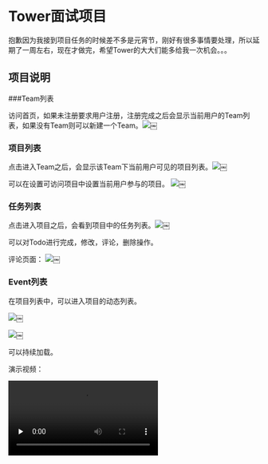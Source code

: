 # Tower面试项目

抱歉因为我接到项目任务的时候差不多是元宵节，刚好有很多事情要处理，所以延期了一周左右，现在才做完，希望Tower的大大们能多给我一次机会。。。

## 项目说明

###Team列表

访问首页，如果未注册要求用户注册，注册完成之后会显示当前用户的Team列表，如果没有Team则可以新建一个Team。![](media/14570581006219/14570582710883.jpg)￼

### 项目列表

点击进入Team之后，会显示该Team下当前用户可见的项目列表。![](media/14570581006219/14570584058228.jpg)￼

可以在设置可访问项目中设置当前用户参与的项目。
![](media/14570581006219/14570583534133.jpg)￼

### 任务列表

点击进入项目之后，会看到项目中的任务列表。![](media/14570581006219/14570583915437.jpg)￼

可以对Todo进行完成，修改，评论，删除操作。

评论页面：
![](media/14570581006219/14570584391651.jpg)￼

### Event列表

在项目列表中，可以进入项目的动态列表。

![](media/14570581006219/14570584863006.jpg)￼

![](media/14570581006219/14570584972708.jpg)￼

可以持续加载。

演示视频：

<video id="video" controls="" preload="none">
  <source id="mp4" src="http://77g5xb.com1.z0.glb.clouddn.com/2016-03-04_10-29-24.mp4" type="video/mp4">
</video>
